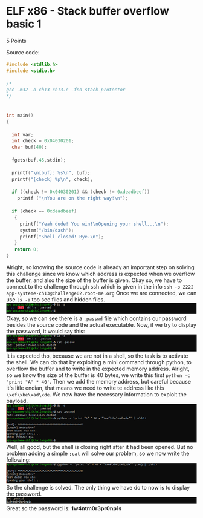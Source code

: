 # ELF x86 - Stack buffer overflow basic 1
5 Points

Source code:
```c
#include <stdlib.h>
#include <stdio.h>
 
/*
gcc -m32 -o ch13 ch13.c -fno-stack-protector
*/
 
 
int main()
{
 
  int var;
  int check = 0x04030201;
  char buf[40];
 
  fgets(buf,45,stdin);
 
  printf("\n[buf]: %s\n", buf);
  printf("[check] %p\n", check);
 
  if ((check != 0x04030201) && (check != 0xdeadbeef))
    printf ("\nYou are on the right way!\n");
 
  if (check == 0xdeadbeef)
   {
     printf("Yeah dude! You win!\nOpening your shell...\n");
     system("/bin/dash");
     printf("Shell closed! Bye.\n");
   }
   return 0;
}
```
Alright, so knowing the source code is already an important step on solving this challenge since we know which address is expected when we overflow the buffer, and also the size of the buffer is given. Okay so, we have to connect to the challenge through ssh which is given in the info ```ssh -p 2222 app-systeme-ch13@challenge02.root-me.org```
Once we are connected, we can use ```ls -a``` too see files and hidden files.
![1](https://github.com/nickolasdaniel/Root-Me-/blob/master/App-Sys/ELF%20x86%20-%20Stack%20buffer%20overflow%20basic%201/photos/1.PNG)
Okay, so we can see there is a ```.passwd``` file which contains our password besides the source code and the actual executable.
Now, if we try to display the password, it would say this:
![2](https://github.com/nickolasdaniel/Root-Me-/blob/master/App-Sys/ELF%20x86%20-%20Stack%20buffer%20overflow%20basic%201/photos/2.PNG)
It is expected tho, because we are not in a shell, so the task is to activate the shell.
We can do that by exploiting a mini command through python, to overflow the buffer and to write in the expected memory address. Alright, so we know the size of the buffer is 40 bytes, we write this first ```python -c 'print "A" * 40'```. Then we add the memory address, but careful because it's litle endian, that means we need to write te address like this ```\xef\xbe\xad\xde```. We now have the necessary information to exploit the payload.
![3](https://github.com/nickolasdaniel/Root-Me-/blob/master/App-Sys/ELF%20x86%20-%20Stack%20buffer%20overflow%20basic%201/photos/3.PNG)
Well, all good, but the shell is closing right after it had been opened. But no problem adding a simple ```;cat``` will solve our problem, so we now write the following:
![4](https://github.com/nickolasdaniel/Root-Me-/blob/master/App-Sys/ELF%20x86%20-%20Stack%20buffer%20overflow%20basic%201/photos/4.PNG)
So the challenge is solved. The only thing we have do to now is to display the password.
![5](https://github.com/nickolasdaniel/Root-Me-/blob/master/App-Sys/ELF%20x86%20-%20Stack%20buffer%20overflow%20basic%201/photos/5.PNG)
Great so the password is: __1w4ntm0r3pr0np1s__
